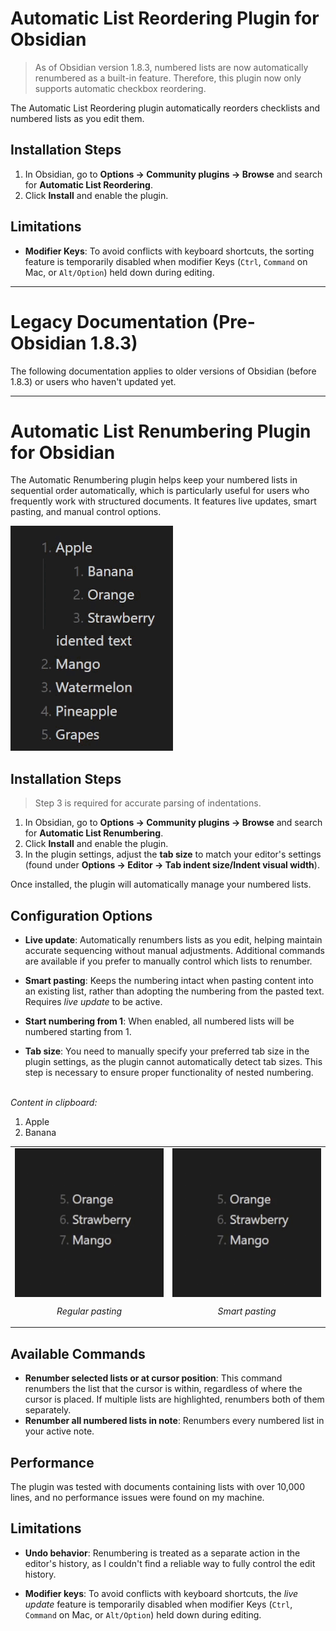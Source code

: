 # Automatic List Reordering Plugin for Obsidian

> As of Obsidian version 1.8.3, numbered lists are now automatically renumbered as a built-in feature. Therefore, this plugin now only supports automatic checkbox reordering.

The Automatic List Reordering plugin automatically reorders checklists and numbered lists as you edit them.

## Installation Steps

1. In Obsidian, go to **Options → Community plugins → Browse** and search for **Automatic List Reordering**.
2. Click **Install** and enable the plugin.

## Limitations

-   **Modifier Keys**: To avoid conflicts with keyboard shortcuts, the sorting feature is temporarily disabled when modifier Keys (`Ctrl`, `Command` on Mac, or `Alt/Option`) held down during editing.

---

# Legacy Documentation (Pre-Obsidian 1.8.3)

The following documentation applies to older versions of Obsidian (before 1.8.3) or users who haven't updated yet.

---

# Automatic List Renumbering Plugin for Obsidian

The Automatic Renumbering plugin helps keep your numbered lists in sequential order automatically, which is particularly useful for users who frequently work with structured documents. It features live updates, smart pasting, and manual control options.

![Example](resources/example.gif)

## Installation Steps

> Step 3 is required for accurate parsing of indentations.

1. In Obsidian, go to **Options → Community plugins → Browse** and search for **Automatic List Renumbering**.
2. Click **Install** and enable the plugin.
3. In the plugin settings, adjust the **tab size** to match your editor's settings (found under **Options → Editor → Tab indent size/Indent visual width**).

Once installed, the plugin will automatically manage your numbered lists.

## Configuration Options

-   **Live update**: Automatically renumbers lists as you edit, helping maintain accurate sequencing without manual adjustments. Additional commands are available if you prefer to manually control which lists to renumber.

-   **Smart pasting**: Keeps the numbering intact when pasting content into an existing list, rather than adopting the numbering from the pasted text. Requires _live update_ to be active.

-   **Start numbering from 1**: When enabled, all numbered lists will be numbered starting from 1.

-   **Tab size**: You need to manually specify your preferred tab size in the plugin settings, as the plugin cannot automatically detect tab sizes. This step is necessary to ensure proper functionality of nested numbering.

<br>
<div>
  <em>Content in clipboard:</em>
    <ol>
      <li>Apple</li>
      <li>Banana</li>
    </ol>
  <table>
    <tr>
      <td style="text-align: center;">
        <img src="resources/regular_paste.gif" alt="Regular paste" style="display: block; margin: auto;" />
        <p><em>Regular pasting</em></p>
      </td>
      <td style="text-align: center;">
        <img src="resources/smart_paste.gif" alt="Smart paste" style="display: block; margin: auto;" />
        <p><em>Smart pasting</em></p>
      </td>
    </tr>
  </table>
</div>

## Available Commands

-   **Renumber selected lists or at cursor position**: This command renumbers the list that the cursor is within, regardless of where the cursor is placed. If multiple lists are highlighted, renumbers both of them separately.
-   **Renumber all numbered lists in note**: Renumbers every numbered list in your active note.

## Performance

The plugin was tested with documents containing lists with over 10,000 lines, and no performance issues were found on my machine.

## Limitations

-   **Undo behavior**: Renumbering is treated as a separate action in the editor's history, as I couldn't find a reliable way to fully control the edit history.

-   **Modifier keys**: To avoid conflicts with keyboard shortcuts, the _live update_ feature is temporarily disabled when modifier Keys (`Ctrl`, `Command` on Mac, or `Alt/Option`) held down during editing.
